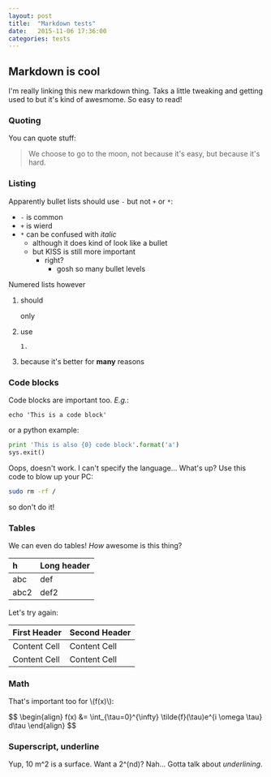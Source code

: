 ```yaml
---
layout: post
title:  "Markdown tests"
date:   2015-11-06 17:36:00
categories: tests
---
```


## Markdown is cool

I'm really linking this new markdown thing. Taks a little tweaking and getting
used to but it's kind of awesmome. So easy to read!

### Quoting

You can quote stuff:

> We choose to go to the moon, not because it's easy, but because it's hard.

### Listing

Apparently bullet lists should use `-` but not `+` or `*`:

- `-` is common
- `+` is wierd
- `*` can be confused with *italic*
    - although it does kind of look like a bullet
    - but KISS is still more important
        - right?
            - gosh so many bullet levels

Numered lists however

1.  should

    only

1.  use

        1.

1.   because it's better for **many** reasons


### Code blocks

Code blocks are important too. *E.g.*:

    echo 'This is a code block'

or a python example:

``` python
print 'This is also {0} code block'.format('a')
sys.exit()
```

Oops, doesn't work. I can't specify the language... What's up? Use this code to blow up your PC:

``` bash
sudo rm -rf /
```

so don't do it!

### Tables

We can even do tables! *How* awesome is this thing?

| h    | Long header |
|:-----|-------------|
| abc  | def         |
| abc2 | def2        |

Let's try again:

First Header  | Second Header
------------- | -------------
Content Cell  | Content Cell
Content Cell  | Content Cell

### Math

That's important too for \\(f(x)\\):

<div>
$$
\begin{align}
f(x) &= \int_{\tau=0}^{\infty} \tilde{f}(\tau)e^{i \omega \tau} d\tau
\end{align}
$$
</div>

### Superscript, underline

Yup, 10 m^2 is a surface. Want a 2^(nd)? Nah... Gotta talk about _underlining_.
